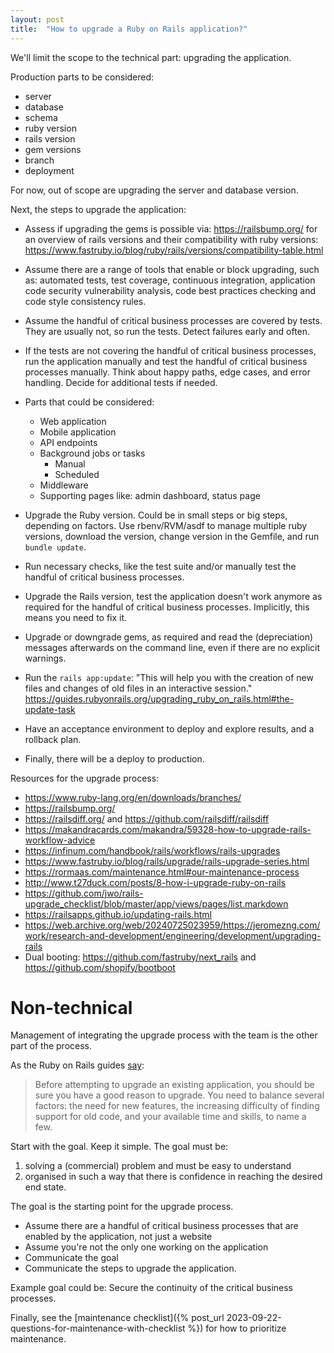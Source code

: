 ```yaml
---
layout: post
title:  "How to upgrade a Ruby on Rails application?"
---
```


We'll limit the scope to the technical part: upgrading the application.

Production parts to be considered:
- server
- database
- schema
- ruby version
- rails version
- gem versions
- branch
- deployment

For now, out of scope are upgrading the server and database version. 

Next, the steps to upgrade the application:
- Assess if upgrading the gems is possible via: <https://railsbump.org/> for an overview of rails versions and their compatibility with ruby versions: <https://www.fastruby.io/blog/ruby/rails/versions/compatibility-table.html>
- Assume there are a range of tools that enable or block upgrading, such as: automated tests, test coverage, continuous integration, application code security vulnerability analysis, code best practices checking and code style consistency rules.
- Assume the handful of critical business processes are covered by tests. They are usually not, so run the tests. Detect failures early and often. 
- If the tests are not covering the handful of critical business processes, run the application manually and test the handful of critical business processes manually. Think about happy paths, edge cases, and error handling. Decide for additional tests if needed.
- Parts that could be considered:
  - Web application
  - Mobile application
  - API endpoints
  - Background jobs or tasks
    - Manual
    - Scheduled
  - Middleware
  - Supporting pages like: admin dashboard, status page

- Upgrade the Ruby version. Could be in small steps or big steps, depending on factors. Use rbenv/RVM/asdf to manage multiple ruby versions, download the version, change version in the Gemfile, and run `bundle update`.
- Run necessary checks, like the test suite and/or manually test the handful of critical business processes.
- Upgrade the Rails version, test the application doesn't work anymore as required for the handful of critical business processes. Implicitly, this means you need to fix it.
- Upgrade or downgrade gems, as required and read the (depreciation) messages afterwards on the command line, even if there are no explicit warnings.
- Run the `rails app:update`: "This will help you with the creation of new files and changes of old files in an interactive session." <https://guides.rubyonrails.org/upgrading_ruby_on_rails.html#the-update-task>
- Have an acceptance environment to deploy and explore results, and a rollback plan.
- Finally, there will be a deploy to production. 

Resources for the upgrade process:
- <https://www.ruby-lang.org/en/downloads/branches/>
- <https://railsbump.org/>
- <https://railsdiff.org/> and <https://github.com/railsdiff/railsdiff>
- <https://makandracards.com/makandra/59328-how-to-upgrade-rails-workflow-advice>
- <https://infinum.com/handbook/rails/workflows/rails-upgrades>
- <https://www.fastruby.io/blog/rails/upgrade/rails-upgrade-series.html> 
- <https://rormaas.com/maintenance.html#our-maintenance-process>
- <http://www.t27duck.com/posts/8-how-i-upgrade-ruby-on-rails>
- <https://github.com/jwo/rails-upgrade_checklist/blob/master/app/views/pages/list.markdown>
- <https://railsapps.github.io/updating-rails.html>
- <https://web.archive.org/web/20240725023959/https://jeromezng.com/work/research-and-development/engineering/development/upgrading-rails>
- Dual booting: <https://github.com/fastruby/next_rails> and <https://github.com/shopify/bootboot>


# Non-technical

Management of integrating the upgrade process with the team is the other part of the process.

As the Ruby on Rails guides [say](https://guides.rubyonrails.org/upgrading_ruby_on_rails.html): 


> Before attempting to upgrade an existing application, you should be sure you have a good reason to upgrade. You need to balance several factors: the need for new features, the increasing difficulty of finding support for old code, and your available time and skills, to name a few.

Start with the goal. Keep it simple. The goal must be: 
1. solving a (commercial) problem and must be easy to understand
2. organised in such a way that there is confidence in reaching the desired end state.

The goal is the starting point for the upgrade process.
- Assume there are a handful of critical business processes that are enabled by the application, not just a website
- Assume you're not the only one working on the application
- Communicate the goal
- Communicate the steps to upgrade the application. 

Example goal could be: Secure the continuity of the critical business processes.

Finally, see the [maintenance checklist]({% post_url 2023-09-22-questions-for-maintenance-with-checklist %}) for how to prioritize maintenance.